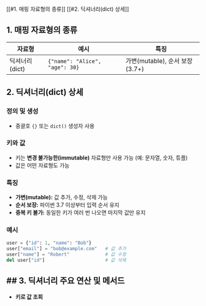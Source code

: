[[#1. 매핑 자료형의 종류]]
[[#2. 딕셔너리(dict) 상세]]

## 1. 매핑 자료형의 종류

|자료형|예시|특징|
|---|---|---|
|딕셔너리(dict)|`{"name": "Alice", "age": 30}`|가변(mutable), 순서 보장(3.7+)|

## 2. 딕셔너리(dict) 상세

### 정의 및 생성
- 중괄호 `{}` 또는 `dict()` 생성자 사용
### 키와 값
 - 키는 **변경 불가능한(immutable)** 자료형만 사용 가능 (예: 문자열, 숫자, 튜플)
 - 값은 어떤 자료형도 가능
### 특징
- **가변(mutable):** 값 추가, 수정, 삭제 가능
- **순서 보장:** 파이썬 3.7 이상부터 입력 순서 유지
- **중복 키 불가:** 동일한 키가 여러 번 나오면 마지막 값만 유지
### 예시
``` python
user = {"id": 1, "name": "Bob"}
user["email"] = "bob@example.com"   # 값 추가
user["name"] = "Robert"             # 값 수정
del user["id"]                      # 값 삭제
```

## ## 3. 딕셔너리 주요 연산 및 메서드

- **키로 값 조회**